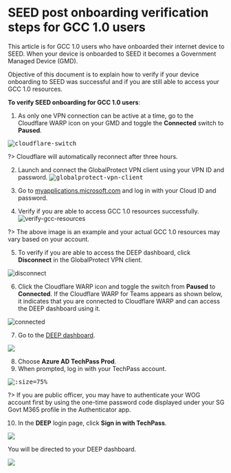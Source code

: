 # SEED post onboarding verification steps for GCC 1.0 users

This article is for GCC 1.0 users who have onboarded their internet device to SEED. When your device is onboarded to SEED it becomes a Government Managed Device (GMD).

Objective of this document is to explain how to verify if your device onboarding to SEED was successful and if you are still able to access your GCC 1.0 resources.

**To verify SEED onboarding for GCC 1.0 users**:
1.	As only one VPN connection can be active at a time, go to the Cloudflare WARP icon on your GMD and toggle the **Connected** switch to **Paused**.

<kbd>![cloudflare-switch](../images/gcc-1-users/pause-connection.png ':size=75%')</kbd>

?> Cloudflare will automatically reconnect after three hours.

2. Launch and connect the GlobalProtect VPN client using your VPN ID and password.
<kbd>![globalprotect-vpn-client](../images/gcc-1-users/connect-to-globalprotect-vpn.png ':size=50%')</kbd>

3. Go to [myapplications.microsoft.com](https://myapplications.microsoft.com/) and log in with your Cloud ID and password.

4. Verify if you are able to access GCC 1.0 resources successfully.
![verify-gcc-resources](../images/gcc-1-users/gcc-1-resources.png)

?> The above image is an example and your actual GCC 1.0 resources may vary based on your account.

5. To verify if you are able to access the DEEP dashboard, click **Disconnect** in the GlobalProtect VPN client.

![disconnect](../images/gcc-1-users/disconnect.png ':size=75%')

6. Click the Cloudflare WARP icon and toggle the switch from **Paused** to **Connected**. If the Cloudflare WARP for Teams appears as shown below, it indicates that you are connected to Cloudflare WARP and can access the DEEP dashboard using it.

![connected](../images/gcc-1-users/connected.png ':size=75%')

7. Go to the [DEEP dashboard](https://dashboard.deep.tech.gov.sg).

<kbd>![](../images/gcc-1-users/cloudflare-azure.png)</kbd>

8. Choose **Azure AD TechPass Prod**.
9. When prompted, log in with your TechPass account.

<kbd>![](../images/gcc-1-users/techpass-login.png ':size=75%')</kbd>

?> If you are public officer, you may have to authenticate your WOG account first by using the one-time password code displayed under your SG Govt M365 profile in the Authenticator app.

10. In the **DEEP** login page, click **Sign in with TechPass**.

<kbd>![](../images/gcc-1-users/deep-login-with-techpass.png)</kbd>

You will be directed to your DEEP dashboard.

![](../images/gcc-1-users/deep-dashboard.png)
